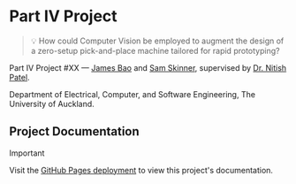 # Part IV Project

> :bulb: How could Computer Vision be employed to augment the design of a zero-setup pick-and-place machine tailored for rapid prototyping?

Part IV Project #XX — [James Bao](https://) and [Sam Skinner](https://www.linkedin.com/in/sam-skinner-752347224/), supervised by [Dr. Nitish Patel](https://profiles.auckland.ac.nz/nd-patel).

Department of Electrical, Computer, and Software Engineering, The University of Auckland.

## Project Documentation

> [!important]
> Visit the [GitHub Pages deployment](https://docs.jamesnzl.xyz/p4p) to view this project's documentation.

